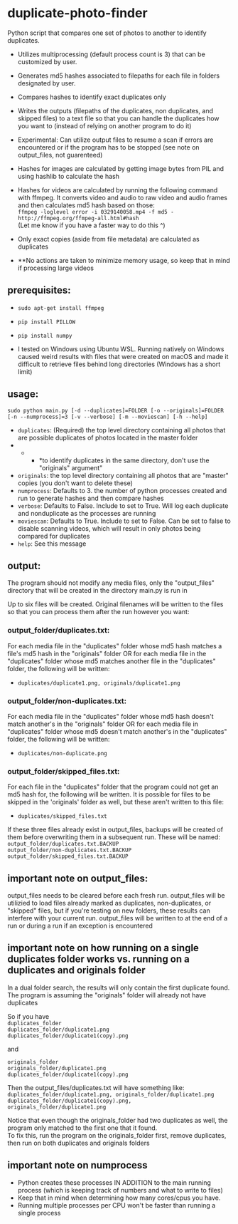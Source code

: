 # duplicate-photo-finder
Python script that compares one set of photos to another to identify duplicates. 

 - Utilizes multiprocessing (default process count is 3) that can be customized by user.   
 
 - Generates md5 hashes associated to filepaths for each file in folders designated by user.
 - Compares hashes to identify exact duplicates only 
 - Writes the outputs (filepaths of the duplicates, non duplicates, and skipped files) to a text file so that you can handle the duplicates how you want to (instead of relying on another program to do it)
 - Experimental: Can utilize output files to resume a scan if errors are encountered or if the program has to be stopped (see note on output_files, not guarenteed)

 - Hashes for images are calculated by getting image bytes from PIL and using hashlib to calculate the hash
 - Hashes for videos are calculated by running the following command with ffmpeg. It converts video and audio to raw video and audio frames and then calculates md5 hash based on those:  
    ```ffmpeg -loglevel error -i 0329140058.mp4 -f md5 -```
    ```http://ffmpeg.org/ffmpeg-all.html#hash```  
(Let me know if you have a faster way to do this ^)


 - Only exact copies (aside from file metadata) are calculated as duplicates
 - **No actions are taken to minimize memory usage, so keep that in mind if processing large videos

## prerequisites:
 - ```sudo apt-get install ffmpeg```
 - ```pip install PILLOW```
 - ```pip install numpy```

 - I tested on Windows using Ubuntu WSL. Running natively on Windows caused weird results with files that were created on macOS and made it difficult to retrieve files behind long directories (Windows has a short limit)

## usage: 
```sudo python main.py [-d --duplicates]=FOLDER [-o --originals]=FOLDER [-n --numprocess]=3 [-v --verbose] [-m --moviescan] [-h --help]```
 - ```duplicates```: (Required) the top level directory containing all photos that are possible duplicates of photos located in the master folder
 - - - *to identify duplicates in the same directory, don't use the "originals" argument"
 - ```originals```:  the top level directory containing all photos that are "master" copies (you don't want to delete these)
 - ```numprocess```: Defaults to 3. the number of python processes created and run to generate hashes and then compare hashes
 - ```verbose```:    Defaults to False. Include to set to True. Will log each duplicate and nonduplicate as the processes are running
 - ```moviescan```:  Defaults to True. Include to set to False. Can be set to false to disable scanning videos, which will result in only photos being compared for duplicates
 - ```help```:       See this message

## output:
The program should not modify any media files, only the "output_files" directory that will be created in the directory main.py is run in

Up to six files will be created. Original filenames will be written to the files so that you can process them after the run however you want:  


### output_folder/duplicates.txt:  
For each media file in the "duplicates" folder whose md5 hash matches a file's md5 hash in the "originals" folder OR for each media file in the "duplicates" folder whose md5 matches another file in the "duplicates" folder, the following will be written:  
 - ```duplicates/duplicate1.png, originals/duplicate1.png```  
   
### output_folder/non-duplicates.txt:  
For each media file in the "duplicates" folder whose md5 hash doesn't match another's in the "originals" folder OR for each media file in "duplicates" folder whose md5 doesn't match another's in the "duplicates" folder, the following will be written:  
 - ```duplicates/non-duplicate.png```   
   
### output_folder/skipped_files.txt:  
For each file in the "duplicates" folder that the program could not get an md5 hash for, the following will be written. It is possible for files to be skipped in the 'originals' folder as well, but these aren't written to this file:
 - ```duplicates/skipped_files.txt```  
  
  
If these three files already exist in output_files, backups will be created of them before overwriting them in a subsequent run. These will be named:  
```output_folder/duplicates.txt.BACKUP```  
```output_folder/non-duplicates.txt.BACKUP```  
```output_folder/skipped_files.txt.BACKUP```  

## important note on output_files: 
output_files needs to be cleared before each fresh run. output_files will be utilizied to load files already marked as duplicates, non-duplicates, or "skipped" files, but if you're testing on new folders, these results can interfere with your current run.
output_files will be written to at the end of a run or during a run if an exception is encountered

## important note on how running on a single duplicates folder works vs. running on a duplicates and originals folder
In a dual folder search, the results will only contain the first duplicate found. The program is assuming the "originals" folder will already not have duplicates

So if you have  
```duplicates_folder```  
```duplicates_folder/duplicate1.png```  
```duplicates_folder/duplicate1(copy).png```  
  
and  
  
```originals_folder```  
```originals_folder/duplicate1.png```  
```duplicates_folder/duplicate1(copy).png```  

Then the output_files/duplicates.txt will have something like:  
```duplicates_folder/duplicate1.png, originals_folder/duplicate1.png```  
```duplicates_folder/duplicate1(copy).png, originals_folder/duplicate1.png```  

Notice that even though the originals_folder had two duplicates as well, the program only matched to the first one that it found.   
To fix this, run the program on the originals_folder first, remove duplicates, then run on both duplicates and originals folders

## important note on numprocess

 - Python creates these processes IN ADDITION to the main running process (which is keeping track of numbers and what to write to files)  
 - Keep that in mind when determining how many cores/cpus you have.  
 - Running multiple processes per CPU won't be faster than running a single process

